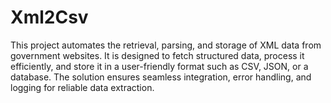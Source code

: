 # Xml2Csv
This project automates the retrieval, parsing, and storage of XML data from government websites. It is designed to fetch structured data, process it efficiently, and store it in a user-friendly format such as CSV, JSON, or a database. The solution ensures seamless integration, error handling, and logging for reliable data extraction.
